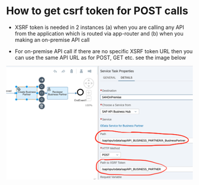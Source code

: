 # How to get csrf token for POST calls

- XSRF token is needed in 2 instances (a) when you are calling any API from the application which is routed via app-router and (b) when you making an on-premise API call

- For on-premise API call if there are no specific XSRF token URL then you can use the same API URL as for POST, GET etc. see the image below

![csfr-token](./../images/ServiceTaskWFToken.png)